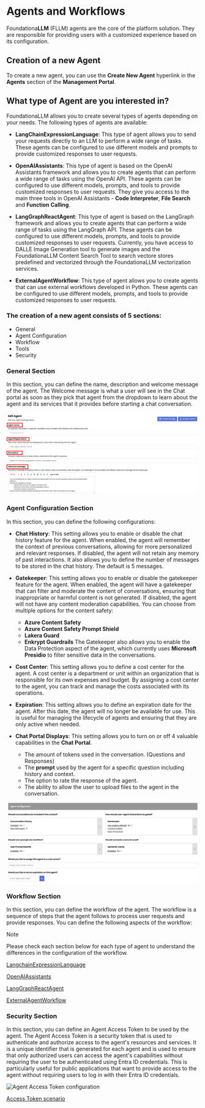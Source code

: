 # Agents and Workflows

Foundationa**LLM** (FLLM) agents are the core of the platform solution. They are responsible for providing users with a customized experience based on its configuration.

## Creation of a new Agent

To create a new agent, you can use the **Create New Agent** hyperlink in the **Agents** section of the **Management Portal**. 

## What type of Agent are you interested in?

FoundationaLLM allows you to create several types of agents depending on your needs. The following types of agents are available:

- **LangChainExpressionLanguage**: This type of agent allows you to send your requests directly to an LLM to perform a wide range of tasks. These agents can be configured to use different models and prompts to provide customized responses to user requests.

- **OpenAIAssistants**: This type of agent is based on the OpenAI Assistants framework and allows you to create agents that can perform a wide range of tasks using the OpenAI API. These agents can be configured to use different models, prompts, and tools to provide customized responses to user requests. They give you access to the main three tools in OpenAI Assistants - **Code Interpreter**, **File Search** and **Function Calling**.

- **LangGraphReactAgent**: This type of agent is based on the LangGraph framework and allows you to create agents that can perform a wide range of tasks using the LangGraph API. These agents can be configured to use different models, prompts, and tools to provide customized responses to user requests. Currently, you have access to DALLE Image Generation tool to generate images and the FoundationaLLM Content Search Tool to search vectore stores predefined and vectorized through the FoundationaLLM vectorization services.

- **ExternalAgentWorkflow**: This type of agent allows you to create agents that can use external workflows developed in Python. These agents can be configured to use different models, prompts, and tools to provide customized responses to user requests.


### The creation of a new agent consists of 5 sections:

- General
- Agent Configuration
- Workflow
- Tools
- Security

### General Section

In this section, you can define the name, description and welcome message of the agent.  The Welcome message is what a user will see in the Chat portal as soon as they pick that agent from the dropdown to learn about the agent and its services that it provides before starting a chat conversation.

![General Agent information](./media/agent_Workflow_1.png)

### Agent Configuration Section

In this section, you can define the following configurations:

- **Chat History**: This setting allows you to enable or disable the chat history feature for the agent. When enabled, the agent will remember the context of previous conversations, allowing for more personalized and relevant responses. If disabled, the agent will not retain any memory of past interactions. It also allows you to define the number of messages to be stored in the chat history. The default is 5 messages.

- **Gatekeeper**: This setting allows you to enable or disable the gatekeeper feature for the agent. When enabled, the agent will have a gatekeeper that can filter and moderate the content of conversations, ensuring that inappropriate or harmful content is not generated. If disabled, the agent will not have any content moderation capabilities. 
You can choose from multiple options for the content safety:
  - **Azure Content Safety**
  - **Azure Content Safety Prompt Shield**
  - **Lakera Guard**
  - **Enkrypt Guardrails**
The Gatekeeper also allows you to enable the Data Protection aspect of the agent, which currently uses **Microsoft Presidio** to filter sensitive data in the conversations.

- **Cost Center**: This setting allows you to define a cost center for the agent. A cost center is a department or unit within an organization that is responsible for its own expenses and budget. By assigning a cost center to the agent, you can track and manage the costs associated with its operations.

- **Expiration**: This setting allows you to define an expiration date for the agent. After this date, the agent will no longer be available for use. This is useful for managing the lifecycle of agents and ensuring that they are only active when needed.

- **Chat Portal Displays**: This setting allows you to turn on or off 4 valuable capabilities in the **Chat Portal**.
  - The amount of tokens used in the conversation. (Questions and Responses)
  - The **prompt** used by the agent for a specific question including history and context.
  - The option to rate the response of the agent.
  - The ability to allow the user to upload files to the agent in the conversation.

![Agent Configuration Section](./media/agent_Workflow_2.png)

### Workflow Section

In this section, you can define the workflow of the agent. The workflow is a sequence of steps that the agent follows to process user requests and provide responses. You can define the following aspects of the workflow:

> [!NOTE]
> Please check each section below for each type of agent to understand the differences in the configuration of the workflow.

[LangchainExpressionLanguage](workflow_langchainexpressionlanguage.md)

[OpenAIAssistants](workflow_openaiassistants.md)

[LangGraphReactAgent](workflow_langgraphreact.md)

[ExternalAgentWorkflow](workflow_external.md)

### Security Section

In this section, you can define an Agent Access Token to be used by the agent. The Agent Access Token is a security token that is used to authenticate and authorize access to the agent's resources and services. It is a unique identifier that is generated for each agent and is used to ensure that only authorized users can access the agent's capabilities without requiring the user to be authenticated using Entra ID credentials. 
This is particularly useful for public applications that want to provide access to the agent without requiring users to log in with their Entra ID credentials.

![Agent Access Token configuration](./media/agent_Workflow_6.png)

[Access Token scenario](Agent_AccessToken.md)

